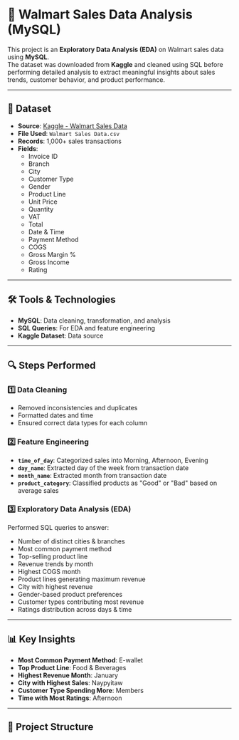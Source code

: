 # 🛒 Walmart Sales Data Analysis (MySQL)

This project is an **Exploratory Data Analysis (EDA)** on Walmart sales data using **MySQL**.  
The dataset was downloaded from **Kaggle** and cleaned using SQL before performing detailed analysis to extract meaningful insights about sales trends, customer behavior, and product performance.

---

## 📂 Dataset

- **Source**: [Kaggle - Walmart Sales Data](https://www.kaggle.com/)
- **File Used**: `Walmart Sales Data.csv`
- **Records**: 1,000+ sales transactions
- **Fields**:
  - Invoice ID
  - Branch
  - City
  - Customer Type
  - Gender
  - Product Line
  - Unit Price
  - Quantity
  - VAT
  - Total
  - Date & Time
  - Payment Method
  - COGS
  - Gross Margin %
  - Gross Income
  - Rating

---

## 🛠 Tools & Technologies

- **MySQL**: Data cleaning, transformation, and analysis
- **SQL Queries**: For EDA and feature engineering
- **Kaggle Dataset**: Data source

---

## 🔍 Steps Performed

### 1️⃣ Data Cleaning
- Removed inconsistencies and duplicates
- Formatted dates and time
- Ensured correct data types for each column

### 2️⃣ Feature Engineering
- **`time_of_day`**: Categorized sales into Morning, Afternoon, Evening
- **`day_name`**: Extracted day of the week from transaction date
- **`month_name`**: Extracted month from transaction date
- **`product_category`**: Classified products as "Good" or "Bad" based on average sales

### 3️⃣ Exploratory Data Analysis (EDA)
Performed SQL queries to answer:
- Number of distinct cities & branches
- Most common payment method
- Top-selling product line
- Revenue trends by month
- Highest COGS month
- Product lines generating maximum revenue
- City with highest revenue
- Gender-based product preferences
- Customer types contributing most revenue
- Ratings distribution across days & time

---

## 📊 Key Insights

- **Most Common Payment Method**: E-wallet
- **Top Product Line**: Food & Beverages
- **Highest Revenue Month**: January
- **City with Highest Sales**: Naypyitaw
- **Customer Type Spending More**: Members
- **Time with Most Ratings**: Afternoon

---

## 📁 Project Structure

